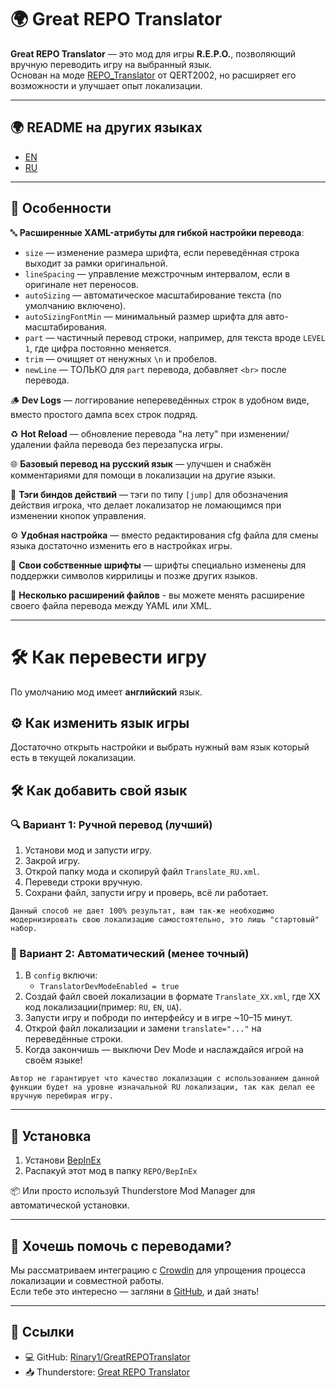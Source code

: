 # 🌍 Great REPO Translator

**Great REPO Translator** — это мод для игры **R.E.P.O.**, позволяющий вручную переводить игру на выбранный язык.  
Основан на моде [REPO_Translator](https://thunderstore.io/c/repo/p/QERT2002/REPO_Translator/) от QERT2002, но расширяет его возможности и улучшает опыт локализации.

---

## 🌍 README на других языках

- [EN](https://github.com/Rinary1/GreatREPOTranslator/blob/main/README.md)
- [RU](https://github.com/Rinary1/GreatREPOTranslator/blob/main/README_RU.md)

---

## 🚀 Особенности

🔤 **Расширенные XAML-атрибуты для гибкой настройки перевода**:
- `size` — изменение размера шрифта, если переведённая строка выходит за рамки оригинальной.
- `lineSpacing` — управление межстрочным интервалом, если в оригинале нет переносов.
- `autoSizing` — автоматическое масштабирование текста (по умолчанию включено).
- `autoSizingFontMin` — минимальный размер шрифта для авто-масштабирования.
- `part` — частичный перевод строки, например, для текста вроде `LEVEL 1`, где цифра постоянно меняется.
- `trim` — очищяет от ненужных `\n` и пробелов.
- `newLine` — ТОЛЬКО для `part` перевода, добавляет `<br>` после перевода.

🪵 **Dev Logs** — логгирование непереведённых строк в удобном виде, вместо простого дампа всех строк подряд.

♻️ **Hot Reload** — обновление перевода "на лету" при изменении/удалении файла перевода без перезапуска игры.

🌐 **Базовый перевод на русский язык** — улучшен и снабжён комментариями для помощи в локализации на другие языки.

🔎 **Тэги биндов действий** — тэги по типу `[jump]` для обозначения действия игрока, что делает локализатор не ломающимся при изменении кнопок управления.

⚙️ **Удобная настройка** — вместо редактирования cfg файла для смены языка достаточно изменить его в настройках игры.

📝 **Свои собственные шрифты** — шрифты специально изменены для поддержки символов киррилицы и позже других языков.

📁 **Несколько расширений файлов** - вы можете менять расширение своего файла перевода между YAML или XML.

---

# 🛠 Как перевести игру

По умолчанию мод имеет **английский** язык.

## ⚙️ Как изменить язык игры

Достаточно открыть настройки и выбрать нужный вам язык который есть в текущей локализации.

## 🛠 Как добавить свой язык

### 🔍 Вариант 1: Ручной перевод (лучший)

1. Установи мод и запусти игру.
2. Закрой игру.
3. Открой папку мода и скопируй файл `Translate_RU.xml`.
4. Переведи строки вручную.
5. Сохрани файл, запусти игру и проверь, всё ли работает.

`Данный способ не дает 100% результат, вам так-же необходимо модернизировать свою локализацию самостоятельно, это лишь "стартовый" набор.`

### 🤖 Вариант 2: Автоматический (менее точный)

1. В `config` включи:
   - `TranslatorDevModeEnabled = true`
2. Создай файл своей локализации в формате `Translate_XX.xml`, где XX код локализации(пример: `RU`, `EN`, `UA`).
3. Запусти игру и поброди по интерфейсу и в игре ~10–15 минут.
4. Открой файл локализации и замени `translate="..."` на переведённые строки.
5. Когда закончишь — выключи Dev Mode и наслаждайся игрой на своём языке!

`Автор не гарантирует что качество локализации с использованием данной функции будет на уровне изначальной RU локализации, так как делал ее вручную перебирая игру.`

---

## 💾 Установка

1. Установи [BepInEx](https://thunderstore.io/c/repo/p/BepInEx/BepInExPack/)
2. Распакуй этот мод в папку `REPO/BepInEx`

📦 Или просто используй Thunderstore Mod Manager для автоматической установки.

---

## 🤝 Хочешь помочь с переводами?

Мы рассматриваем интеграцию с [Crowdin](https://crowdin.com/) для упрощения процесса локализации и совместной работы.  
Если тебе это интересно — загляни в [GitHub](https://github.com/Rinary1/GreatREPOTranslator), и дай знать!

---

## 🔗 Ссылки

- 💻 GitHub: [Rinary1/GreatREPOTranslator](https://github.com/Rinary1/GreatREPOTranslator)
- 📥 Thunderstore: [Great REPO Translator](https://thunderstore.io/c/repo/p/Rinary/Great_REPO_Translator)